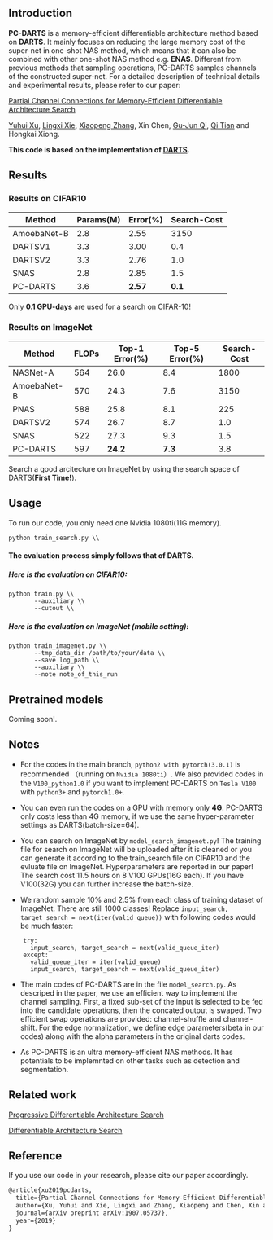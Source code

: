 ## Introduction

**PC-DARTS** is a memory-efficient differentiable architecture method based on **DARTS**. It mainly focuses on reducing the large memory cost of the super-net in one-shot NAS method, which means that it can also be combined with other one-shot NAS method e.g. **ENAS**. Different from previous methods that sampling operations, PC-DARTS samples channels of the constructed super-net. For a detailed description of technical details and experimental results, please refer to our paper:

[Partial Channel Connections for Memory-Efficient Differentiable Architecture Search](https://arxiv.org/pdf/1907.05737.pdf)

[Yuhui Xu](http://yuhuixu1993.github.io), [Lingxi Xie](http://lingxixie.com/), [Xiaopeng Zhang](https://sites.google.com/site/zxphistory/), Xin Chen, [Gu-Jun Qi](http://www.eecs.ucf.edu/~gqi/), [Qi Tian](https://scholar.google.com/citations?user=61b6eYkAAAAJ&hl=zh-CN) and Hongkai Xiong.

**This code is based on the implementation of  [DARTS](https://github.com/quark0/darts).**

## Results
### Results on CIFAR10
Method | Params(M) | Error(%)| Search-Cost
--- | --- | --- | ---
AmoebaNet-B|2.8|2.55|3150
DARTSV1 | 3.3 | 3.00 | 0.4
DARTSV2 | 3.3 | 2.76 | 1.0
SNAS    | 2.8 | 2.85 |1.5
PC-DARTS | 3.6 | **2.57** | **0.1**

Only **0.1 GPU-days** are used for a search on CIFAR-10!
### Results on ImageNet
Method | FLOPs |Top-1 Error(%)|Top-5 Error(%)| Search-Cost
--- | --- | --- | --- | ---
NASNet-A |564|26.0|8.4|1800
AmoebaNet-B|570|24.3|7.6|3150
PNAS     |588 |25.8 |8.1|225
DARTSV2 | 574 | 26.7 | 8.7 | 1.0
SNAS    | 522 | 27.3 | 9.3 |1.5
PC-DARTS | 597 | **24.2** | **7.3** | 3.8

Search a good arcitecture on ImageNet by using the search space of DARTS(**First Time!**).
## Usage

To run our code, you only need one Nvidia 1080ti(11G memory).
```
python train_search.py \\
```

#### The evaluation process simply follows that of DARTS.

##### Here is the evaluation on CIFAR10:

```
python train.py \\
       --auxiliary \\
       --cutout \\
```

##### Here is the evaluation on ImageNet (mobile setting):
```
python train_imagenet.py \\
       --tmp_data_dir /path/to/your/data \\
       --save log_path \\
       --auxiliary \\
       --note note_of_this_run
```
## Pretrained models
Coming soon!.

## Notes
- For the codes in the main branch, `python2 with pytorch(3.0.1)` is recommended （running on `Nvidia 1080ti`）. We also provided codes in the `V100_python1.0` if you want to implement PC-DARTS on `Tesla V100` with `python3+` and `pytorch1.0+`.

- You can even run the codes on a GPU with memory only **4G**. PC-DARTS only costs less than 4G memory, if we use the same hyper-parameter settings as DARTS(batch-size=64).

- You can search on ImageNet by `model_search_imagenet.py`! The training file for search on ImageNet will be uploaded after it is cleaned or you can generate it according to the train_search file on CIFAR10 and the evluate file on ImageNet. Hyperparameters are reported in our paper! The search cost 11.5 hours on 8 V100 GPUs(16G each). If you have V100(32G) you can further increase the batch-size.  

- We random sample 10% and 2.5% from each class of training dataset of ImageNet. There are still 1000 classes! Replace `input_search, target_search = next(iter(valid_queue))` with following codes would be much faster:

```
    try:
      input_search, target_search = next(valid_queue_iter)
    except:
      valid_queue_iter = iter(valid_queue)
      input_search, target_search = next(valid_queue_iter)
```

- The main codes of PC-DARTS are in the file `model_search.py`. As descriped in the paper, we use an efficient way to implement the channel sampling. First, a fixed sub-set of the input is selected to be fed into the candidate operations, then the concated output is swaped. Two efficient swap operations are provided: channel-shuffle and channel-shift. For the edge normalization, we define edge parameters(beta in our codes) along with the alpha parameters in the original darts codes.

- As PC-DARTS is an ultra memory-efficient NAS methods. It has potentials to be implemnted on other tasks such as detection and segmentation.

## Related work

[Progressive Differentiable Architecture Search](https://github.com/chenxin061/pdarts)

[Differentiable Architecture Search](https://github.com/quark0/darts)
## Reference

If you use our code in your research, please cite our paper accordingly.
```Latex
@article{xu2019pcdarts,
  title={Partial Channel Connections for Memory-Efficient Differentiable Architecture Search},
  author={Xu, Yuhui and Xie, Lingxi and Zhang, Xiaopeng and Chen, Xin and Qi, Guo-Jun and Tian, Qi and Xiong, Hongkai},
  journal={arXiv preprint arXiv:1907.05737},
  year={2019}
}
